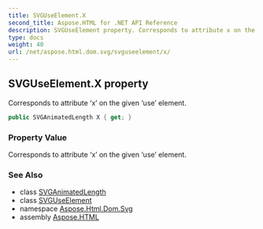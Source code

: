```yaml
---
title: SVGUseElement.X
second_title: Aspose.HTML for .NET API Reference
description: SVGUseElement property. Corresponds to attribute x on the given use element
type: docs
weight: 40
url: /net/aspose.html.dom.svg/svguseelement/x/
---
```

## SVGUseElement.X property

Corresponds to attribute ‘x’ on the given ‘use’ element.

```csharp
public SVGAnimatedLength X { get; }
```

### Property Value

Corresponds to attribute ‘x’ on the given ‘use’ element.

### See Also

* class [SVGAnimatedLength](../../../aspose.html.dom.svg.datatypes/svganimatedlength/)
* class [SVGUseElement](../)
* namespace [Aspose.Html.Dom.Svg](../../svguseelement/)
* assembly [Aspose.HTML](../../../)
